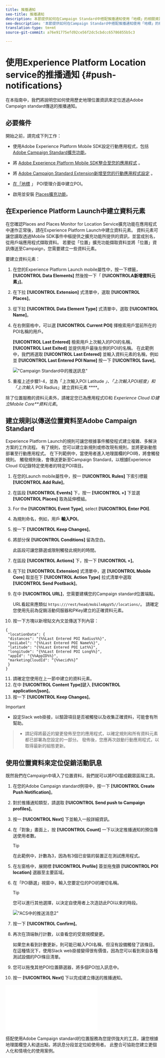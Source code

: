 ```yaml
---
title: 推播通知
seo-title: 推播通知
description: 本節提供如何在Campaign Standard中搭配推播通知使用「地標」的相關資訊。
seo-description: '本節提供如何在Campaign Standard中搭配推播通知使用「地標」的相關資訊。 '
translation-type: tm+mt
source-git-commit: a76e91775efd92ce56f2dc5cbdcc65786855b5c3

---
```



# 使用Experience Platform Location service的推播通知 {#push-notifications}

在本指南中，我們將說明您如何使用歷史地理位置資訊來定位透過Adobe Campaign standard傳送的推播通知。

## 必要條件

開始之前，請完成下列工作：

* 使用Adobe Experience Platform Mobile SDK設定行動應用程式，包括 [Adobe Campaign Standard擴充功能](https://aep-sdks.gitbook.io/docs/using-mobile-extensions/adobe-campaign-standard)。

* 將 [Adobe Experience Platform Mobile SDK整合至您的應用程式](https://aep-sdks.gitbook.io/docs/getting-started/get-the-sdk) 。
* 將 [Adobe Campaign Standard Extension新增至您的行動應用程式設定](https://aep-sdks.gitbook.io/docs/using-mobile-extensions/adobe-campaign-standard) 。

* [在「地標](/help/poi-mgmt-ui/create-a-poi-ui.md) 」 POI管理介面中建立POI。

* 啟用並安裝 [Places擴充功能](/help/places-ext-aep-sdks/places-extension/places-extension.md)。


## 在Experience Platform Launch中建立資料元素

在您確認Places and Places Monitor for Location Service擴充功能在應用程式中運作正常後，請在Experience Platform Launch中建立資料元素。 資料元素可讓您讀取透過Mobile SDK事件中樞提供之擴充功能所提供的資訊，並當成別名，從用戶端應用程式擷取資料。 若要從「位置」擴充功能擷取資料並將「位置」資訊傳送至Campaign，您需要建立一些資料元素。

要建立資料元素：

1. 在您的Experience Platform Launch mobile屬性中，按一下標籤， **[!UICONTROL Data Elements]** 然後按一下「 **[!UICONTROLA新增資料元素」]**。
2. 在下拉 **[!UICONTROL Extension]** 式清單中，選取 **[!UICONTROL Places]**。
3. 從下拉 **[!UICONTROL Data Element Type]** 式清單中，選取 **[!UICONTROL Name]**。
4. 在右側窗格中，可以選 **[!UICONTROL Current POI]** 擇檢索用戶當前所在的POI名稱的用戶。

   **[!UICONTROL Last Entered]** 檢索用戶上次輸入的POI的名稱， **[!UICONTROL Last Exited]** 並提供用戶最後左側的POI的名稱。 在此範例中，我們將選取 **[!UICONTROL Last Entered]** 並輸入資料元素的名稱，例如並 **[!UICONTROL Last Entered POI Name]** 按一下 **[!UICONTROL Save]**。

   !["Campaign Standard中的推送訊息"](/help/assets/ACS_Push1.png)

5. 重複上述步驟1-4，並為「上次輸入POI Latitude *」、「上次輸入POI經度」和「上次輸入* POI Radius」建立資料元素 ****。

除了位置服務的資料元素外，請確定您已為應用程式ID和 *Experience Cloud ID建立Mobile Core**資料元素*。

## 建立規則以傳送位置資料至Adobe Campaign Standard

Experience Platform Launch的規則可讓您根據事件觸發程式建立複雜、多解決方案的工作流程。 有了規則，您可以建立新規則或修改現有規則，並將更新動態部署至行動應用程式。 在下列範例中，當使用者進入地理圍欄的POI時，將會觸發規則。 觸發規則後，會傳送更新至Campaign Standard，以根據Experience Cloud ID記錄特定使用者的特定POI項目。

1. 在您的Launch mobile屬性中，按一 **[!UICONTROL Rules]** 下索引標籤 **[!UICONTROL Add Rule]**。
2. 在區段 **[!UICONTROL Events]** 下，按一 **[!UICONTROL +]** 下並選 **[!UICONTROL Places]** 取為延伸模組。
3. For the **[!UICONTROL Event Type]**, select **[!UICONTROL Enter POI]**.
4. 為規則命名，例如，用戶 **輸入POI**。
5. 按一下 **[!UICONTROL Keep Changes]**。
6. 將部分保 **[!UICONTROL Conditions]** 留為空白。

   此區段可讓您篩選或限制觸發此規則的時間。

7. 在區段 **[!UICONTROL Actions]** 下，按一下 **[!UICONTROL +]**。
8. 在下拉 **[!UICONTROL Extension]** 式清單中，選 **[!UICONTROL Mobile Core]** 取並在下 **[!UICONTROL Action Type]** 拉式清單中選取 **[!UICONTROL Send Postback]**。
9. 在中 **[!UICONTROL URL]**，您需要建構您的Campaign standard位置端點。

   URL看起來應類似 `https:///rest/head/mobileAppV5//locations/`。
請確定您使用先前為促銷活動伺服器和PKey建立的正確資料元素。

10. 按一下方塊以新增貼文內文並傳送下列內容：

   ```
   {
    "locationData": {
    "distances": "{%%Last Entered POI Radius%%}",
    "poiLabel": "{%%Last Entered POI Name%%}",
    "latitude": "{%%Last Entered POI Lat%%}",
    "longitude": "{%%Last Entered POI Long%%}",
    "appId": "{%%AppID%%}",
    "marketingCloudId": “{%%ecid%%}”
    }
   }
   ```

11. 請確定您使用在上一節中建立的資料元素。
12. 在中 **[!UICONTROL Content Type]**&#x200B;鍵入 **[!UICONTROL application/json]**。
13. 按一下 **[!UICONTROL Keep Changes]**。

>[!IMPORTANT]
>
>* 設定Slack web掛接，以驗證項目是否被觸發以及收集正確資料，可能會有所幫助。


>* 請記得將最近的變更發佈至您的應用程式，以確定規則和所有資料元素都已部署為您設定的一部分。 發佈後，您應再次啟動行動應用程式，以取得最新的組態更新。


## 使用位置資料來定位促銷活動訊息

既然我們在Campaign中填入了位置資料，我們就可以將POI當成觀眾區隔工具。

1. 在您的Adobe Campaign standard例項中，按一下 **[!UICONTROL Create Push Notification]**。
2. 對於推播通知類型，請選取 **[!UICONTROL Send push to Campaign profiles]**。
3. 按一 **[!UICONTROL Next]** 下並輸入一般詳細資訊。
4. 在「對象」畫面上，按 **[!UICONTROL Count]** 一下以決定推播通知的預估傳送使用者數。

   >[!TIP]
   >
   >在此範例中，計數為3，因為有3個已安裝的裝置正在測試應用程式。

5. 在左窗格中，展開標 **[!UICONTROL Profile]** 簽並拖曳篩 **[!UICONTROL POI location]** 選器至主要區域。
6. 在「POI篩選」視窗中，輸入您要定位的POI的確切名稱。

   >[!TIP]
   >
   >您可以進行其他選擇，以決定自使用者上次造訪此POI以來的時段。

   !["ACS中的推送消息2"](/help/assets/ACS_push2.png)

7. 按一下 **[!UICONTROL Confirm]**。
8. 再次在頂端執行計數，以查看您的受眾規模變更。

   如果您未看到計數更新，則可能已輸入POI名稱，但沒有設備觸發了該條目。 在這種情況下，使用Slack web掛接變得很有價值，因為您可以看到來自各種測試設備的POI條目清單。
9. 您可以拖曳其他POI位置篩選器，將多個POI加入訊息中。
10. 按一 **[!UICONTROL Next]** 下以完成建立傳送的推播通知。

   !["ACS中的推送消息3"](/help/assets/ACS_push3.html)

搭配使用Adobe Campaign standard的位置服務為您提供強大的工具，讓您根據地理圍欄登入和退出點，將訊息分段並定位給使用者。 此整合可協助您建立更個人化和情境化的使用案例。